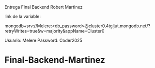 Entrega Final Backend Robert Martinez


link de la variable: 

mongodb+srv://Melere:<db_password>@cluster0.4tgljut.mongodb.net/?retryWrites=true&w=majority&appName=Cluster0 

Usuario: Melere 
Password: Coder2025

# Final-Backend-Martinez
